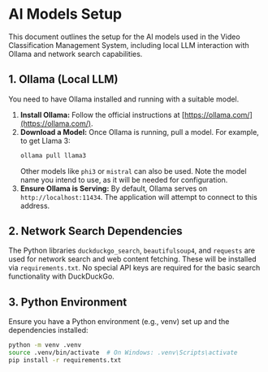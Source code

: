 # AI Models Setup

This document outlines the setup for the AI models used in the Video Classification Management System, including local LLM interaction with Ollama and network search capabilities.

## 1. Ollama (Local LLM)

You need to have Ollama installed and running with a suitable model.

1.  **Install Ollama:** Follow the official instructions at [https://ollama.com/](https://ollama.com/).
2.  **Download a Model:** Once Ollama is running, pull a model. For example, to get Llama 3:
    ```bash
    ollama pull llama3
    ```
    Other models like `phi3` or `mistral` can also be used. Note the model name you intend to use, as it will be needed for configuration.
3.  **Ensure Ollama is Serving:** By default, Ollama serves on `http://localhost:11434`. The application will attempt to connect to this address.

## 2. Network Search Dependencies

The Python libraries `duckduckgo_search`, `beautifulsoup4`, and `requests` are used for network search and web content fetching. These will be installed via `requirements.txt`. No special API keys are required for the basic search functionality with DuckDuckGo.

## 3. Python Environment

Ensure you have a Python environment (e.g., venv) set up and the dependencies installed:
```bash
python -m venv .venv
source .venv/bin/activate  # On Windows: .venv\Scripts\activate
pip install -r requirements.txt
```
```
